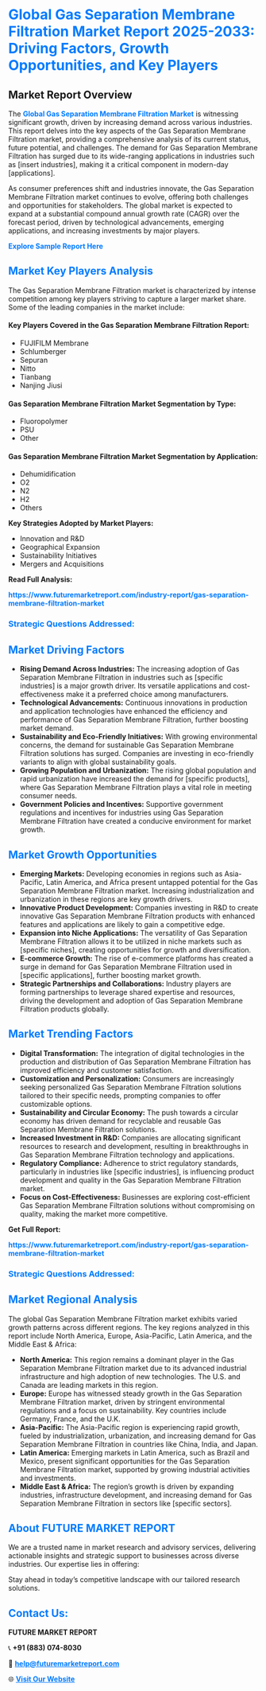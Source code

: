 <h1 style="color: #007BFF;">Global Gas Separation Membrane Filtration Market Report 2025-2033: Driving Factors, Growth Opportunities, and Key Players</h1>

<section id="overview">
<h2>Market Report Overview</h2>
<p>The <a href="https://www.futuremarketreport.com/industry-report/gas-separation-membrane-filtration-market" style="color: #007BFF; text-decoration: none;"><strong>Global Gas Separation Membrane Filtration Market</strong></a> is witnessing significant growth, driven by increasing demand across various industries. This report delves into the key aspects of the Gas Separation Membrane Filtration market, providing a comprehensive analysis of its current status, future potential, and challenges. The demand for Gas Separation Membrane Filtration has surged due to its wide-ranging applications in industries such as [insert industries], making it a critical component in modern-day [applications].</p>
<p>As consumer preferences shift and industries innovate, the Gas Separation Membrane Filtration market continues to evolve, offering both challenges and opportunities for stakeholders. The global market is expected to expand at a substantial compound annual growth rate (CAGR) over the forecast period, driven by technological advancements, emerging applications, and increasing investments by major players.</p>
</section>

<section id="overview">
<p><a href="https://www.futuremarketreport.com/request-sample/reportId=40768" style="color: #007BFF; text-decoration: none;"><strong>Explore Sample Report Here</strong></a></p>
</section>

<section id="key-players">
<h2 style="color: #007BFF;">Market Key Players Analysis</h2>
<p>The Gas Separation Membrane Filtration market is characterized by intense competition among key players striving to capture a larger market share. Some of the leading companies in the market include:</p>
<h4>Key Players Covered in the Gas Separation Membrane Filtration Report:</h4>
<ul><li>FUJIFILM Membrane</li><li>Schlumberger</li><li>Sepuran</li><li>Nitto</li><li>Tianbang</li><li>Nanjing Jiusi</li></ul>
<h4>Gas Separation Membrane Filtration Market Segmentation by Type:</h4>
<ul><li>Fluoropolymer</li><li>PSU</li><li>Other</li></ul>

<h4>Gas Separation Membrane Filtration Market Segmentation by Application:</h4>
<ul><li>Dehumidification</li><li>O2</li><li>N2</li><li>H2</li><li>Others</li></ul>
<p><strong>Key Strategies Adopted by Market Players:</strong></p>
<ul>
<li>Innovation and R&D</li>
<li>Geographical Expansion</li>
<li>Sustainability Initiatives</li>
<li>Mergers and Acquisitions</li>
</ul>
</section>

<section>
<p><strong>Read Full Analysis: </strong></p><a href="https://www.futuremarketreport.com/industry-report/gas-separation-membrane-filtration-market" style="color: #007BFF; text-decoration: none;"><strong>https://www.futuremarketreport.com/industry-report/gas-separation-membrane-filtration-market</strong></a>
<h3 style="color: #007BFF;">Strategic Questions Addressed:</h3>
</section>

<section id="driving-factors">
<h2 style="color: #007BFF;">Market Driving Factors</h2>
<ul>
<li><strong>Rising Demand Across Industries:</strong> The increasing adoption of Gas Separation Membrane Filtration in industries such as [specific industries] is a major growth driver. Its versatile applications and cost-effectiveness make it a preferred choice among manufacturers.</li>
<li><strong>Technological Advancements:</strong> Continuous innovations in production and application technologies have enhanced the efficiency and performance of Gas Separation Membrane Filtration, further boosting market demand.</li>
<li><strong>Sustainability and Eco-Friendly Initiatives:</strong> With growing environmental concerns, the demand for sustainable Gas Separation Membrane Filtration solutions has surged. Companies are investing in eco-friendly variants to align with global sustainability goals.</li>
<li><strong>Growing Population and Urbanization:</strong> The rising global population and rapid urbanization have increased the demand for [specific products], where Gas Separation Membrane Filtration plays a vital role in meeting consumer needs.</li>
<li><strong>Government Policies and Incentives:</strong> Supportive government regulations and incentives for industries using Gas Separation Membrane Filtration have created a conducive environment for market growth.</li>
</ul>
</section>

<section id="growth-opportunities">
<h2 style="color: #007BFF;">Market Growth Opportunities</h2>
<ul>
<li><strong>Emerging Markets:</strong> Developing economies in regions such as Asia-Pacific, Latin America, and Africa present untapped potential for the Gas Separation Membrane Filtration market. Increasing industrialization and urbanization in these regions are key growth drivers.</li>
<li><strong>Innovative Product Development:</strong> Companies investing in R&D to create innovative Gas Separation Membrane Filtration products with enhanced features and applications are likely to gain a competitive edge.</li>
<li><strong>Expansion into Niche Applications:</strong> The versatility of Gas Separation Membrane Filtration allows it to be utilized in niche markets such as [specific niches], creating opportunities for growth and diversification.</li>
<li><strong>E-commerce Growth:</strong> The rise of e-commerce platforms has created a surge in demand for Gas Separation Membrane Filtration used in [specific applications], further boosting market growth.</li>
<li><strong>Strategic Partnerships and Collaborations:</strong> Industry players are forming partnerships to leverage shared expertise and resources, driving the development and adoption of Gas Separation Membrane Filtration products globally.</li>
</ul>
</section>

<section id="trending-factors">
<h2 style="color: #007BFF;">Market Trending Factors</h2>
<ul>
<li><strong>Digital Transformation:</strong> The integration of digital technologies in the production and distribution of Gas Separation Membrane Filtration has improved efficiency and customer satisfaction.</li>
<li><strong>Customization and Personalization:</strong> Consumers are increasingly seeking personalized Gas Separation Membrane Filtration solutions tailored to their specific needs, prompting companies to offer customizable options.</li>
<li><strong>Sustainability and Circular Economy:</strong> The push towards a circular economy has driven demand for recyclable and reusable Gas Separation Membrane Filtration solutions.</li>
<li><strong>Increased Investment in R&D:</strong> Companies are allocating significant resources to research and development, resulting in breakthroughs in Gas Separation Membrane Filtration technology and applications.</li>
<li><strong>Regulatory Compliance:</strong> Adherence to strict regulatory standards, particularly in industries like [specific industries], is influencing product development and quality in the Gas Separation Membrane Filtration market.</li>
<li><strong>Focus on Cost-Effectiveness:</strong> Businesses are exploring cost-efficient Gas Separation Membrane Filtration solutions without compromising on quality, making the market more competitive.</li>
</ul>
</section>

<section>
<p><strong>Get Full Report: </strong></p><a href="https://www.futuremarketreport.com/industry-report/gas-separation-membrane-filtration-market" style="color: #007BFF; text-decoration: none;"><strong>https://www.futuremarketreport.com/industry-report/gas-separation-membrane-filtration-market</strong></a>
<h3 style="color: #007BFF;">Strategic Questions Addressed:</h3>
</section>


<section id="regional-analysis">
<h2 style="color: #007BFF;">Market Regional Analysis</h2>
<p>The global Gas Separation Membrane Filtration market exhibits varied growth patterns across different regions. The key regions analyzed in this report include North America, Europe, Asia-Pacific, Latin America, and the Middle East & Africa:</p>
<ul>
<li><strong>North America:</strong> This region remains a dominant player in the Gas Separation Membrane Filtration market due to its advanced industrial infrastructure and high adoption of new technologies. The U.S. and Canada are leading markets in this region.</li>
<li><strong>Europe:</strong> Europe has witnessed steady growth in the Gas Separation Membrane Filtration market, driven by stringent environmental regulations and a focus on sustainability. Key countries include Germany, France, and the U.K.</li>
<li><strong>Asia-Pacific:</strong> The Asia-Pacific region is experiencing rapid growth, fueled by industrialization, urbanization, and increasing demand for Gas Separation Membrane Filtration in countries like China, India, and Japan.</li>
<li><strong>Latin America:</strong> Emerging markets in Latin America, such as Brazil and Mexico, present significant opportunities for the Gas Separation Membrane Filtration market, supported by growing industrial activities and investments.</li>
<li><strong>Middle East & Africa:</strong> The region’s growth is driven by expanding industries, infrastructure development, and increasing demand for Gas Separation Membrane Filtration in sectors like [specific sectors].</li>
</ul>
</section>

<footer>
<h2 style="color: #007BFF;">About FUTURE MARKET REPORT</h2>
<p>We are a trusted name in market research and advisory services, delivering actionable insights and strategic support to businesses across diverse industries. Our expertise lies in offering:</p>

<p>Stay ahead in today’s competitive landscape with our tailored research solutions.</p>

<h2 style="color: #007BFF;">Contact Us:</h2>
<p><strong>FUTURE MARKET REPORT</strong></p>
<p>📞 <strong>+91 (883) 074-8030</strong></p>
<p>📧 <strong><a href="mailto:help@futuremarketreport.com" style="color: #007BFF;">help@futuremarketreport.com</a></strong></p>
<p>🌐 <strong><a href="https://www.futuremarketreport.com/" style="color: #007BFF;">Visit Our Website</a></strong></p>
</footer>